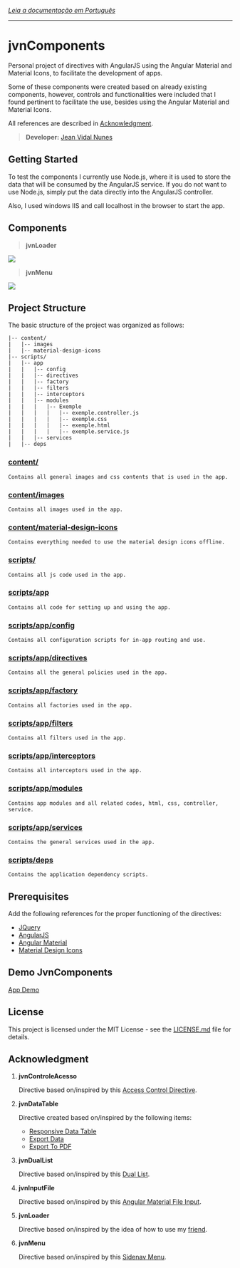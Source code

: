 *[Leia a documentação em Português][readmePortuguese]*

---

# jvnComponents

Personal project of directives with AngularJS using the Angular Material and Material Icons, to facilitate the development of apps.

Some of these components were created based on already existing components, however, controls and functionalities were included that I found pertinent to facilitate the use, besides using the Angular Material and Material Icons.

All references are described in [Acknowledgment](#acknowledgment).

> **Developer:** [Jean Vidal Nunes][myGit]

## Getting Started

To test the components I currently use Node.js, where it is used to store the data that will be consumed by the AngularJS service. If you do not want to use Node.js, simply put the data directly into the AngularJS controller.

Also, I used windows IIS and call localhost in the browser to start the app.

## Components

> **jvnLoader**

![](https://media.giphy.com/media/W2v2BGI9TnD1FTwRvX/giphy.gif)

>**jvnMenu**

![](https://media0.giphy.com/media/SU8gPNfgL2KF2VB8PD/giphy.gif)


## Project Structure

The basic structure of the project was organized as follows:

```
|-- content/
|   |-- images
|   |-- material-design-icons
|-- scripts/
|   |-- app
|   |   |-- config
|   |   |-- directives
|   |   |-- factory
|   |   |-- filters
|   |   |-- interceptors
|   |   |-- modules
|   |   |   |-- Exemple
|   |   |   |   |-- exemple.controller.js
|   |   |   |   |-- exemple.css
|   |   |   |   |-- exemple.html
|   |   |   |   |-- exemple.service.js
|   |   |-- services
|   |-- deps
```

### [content/][contentPath]

	Contains all general images and css contents that is used in the app.

### [content/images][imagesPath]

	Contains all images used in the app.

### [content/material-design-icons][materialDesignIconsPath]

	Contains everything needed to use the material design icons offline.

### [scripts/][scriptsPath]

	Contains all js code used in the app.

### [scripts/app][appPath]

	Contains all code for setting up and using the app.

### [scripts/app/config][configPath]

	Contains all configuration scripts for in-app routing and use.

### [scripts/app/directives][directivesPath]

	Contains all the general policies used in the app.

### [scripts/app/factory][factoryPath]

	Contains all factories used in the app.

### [scripts/app/filters][filtersPath]

	Contains all filters used in the app.

### [scripts/app/interceptors][interceptorsPath]

	Contains all interceptors used in the app.

### [scripts/app/modules][modulesPath]

	Contains app modules and all related codes, html, css, controller, service.

### [scripts/app/services][servicesPath]

	Contains the general services used in the app.

### [scripts/deps][depsPath]

	Contains the application dependency scripts.

## Prerequisites

Add the following references for the proper functioning of the directives:

* [JQuery](https://jquery.com/)
* [AngularJS](https://angularjs.org/)
* [Angular Material](https://material.angularjs.org)
* [Material Design Icons](https://material.io/icons/)

## Demo JvnComponents

[App Demo][AppDemo]

## License

This project is licensed under the MIT License - see the [LICENSE.md][licenseMIT] file for details.

## Acknowledgment

1. **jvnControleAcesso**

	Directive based on/inspired by this [Access Control Directive][AccessControlDirective].

2. **jvnDataTable**

	Directive created based on/inspired by the following items:

	* [Responsive Data Table][ResponsiveDataTable]
	* [Export Data][ExportData]
	* [Export To PDF][ExportToPDF]

3. **jvnDualList**

	Directive based on/inspired by this [Dual List][DualList].

4. **jvnInputFile**

	Directive based on/inspired by this [Angular Material File Input][AngularMaterialFileInput].

5. **jvnLoader**

	Directive based on/inspired by the idea of ​​how to use my [friend][tcs].

6. **jvnMenu**

	Directive based on/inspired by this [Sidenav Menu][sidenavMenu].


[readmePortuguese]: https://github.com/JVidalN/jvnComponents/blob/master/README-ptBR.md
[myGit]: https://github.com/JVidalN
[contentPath]: https://github.com/JVidalN/jvnComponents/tree/master/content
[imagesPath]: https://github.com/JVidalN/jvnComponents/tree/master/content/images
[materialDesignIconsPath]: https://github.com/JVidalN/jvnComponents/tree/master/content/material-design-icons
[scriptsPath]: https://github.com/JVidalN/jvnComponents/tree/master/scripts
[appPath]: https://github.com/JVidalN/jvnComponents/tree/master/scripts/app
[configPath]: https://github.com/JVidalN/jvnComponents/tree/master/scripts/app/config
[directivesPath]: https://github.com/JVidalN/jvnComponents/tree/master/scripts/app/directives
[factoryPath]: https://github.com/JVidalN/jvnComponents/tree/master/scripts/app/factory
[filtersPath]: https://github.com/JVidalN/jvnComponents/tree/master/scripts/app/filters
[interceptorsPath]: https://github.com/JVidalN/jvnComponents/tree/master/scripts/app/interceptors
[modulesPath]: https://github.com/JVidalN/jvnComponents/tree/master/scripts/app/modules
[servicesPath]: https://github.com/JVidalN/jvnComponents/tree/master/scripts/app/services
[depsPath]: https://github.com/JVidalN/jvnComponents/tree/master/scripts/deps
[AppDemo]: https://jvidaln.github.io/jvnComponents/
[licenseMIT]: https://github.com/JVidalN/jvnComponents/blob/master/LICENSE.md
[AccessControlDirective]: http://gabrielfeitosa.com/angularjs-diretiva-para-controle-de-acesso/
[ResponsiveDataTable]: https://github.com/paghdalyogesh/responsive-md-data-table
[ExportData]: http://jsfiddle.net/TheSharpieOne/XNVj3/1/
[ExportToPDF]: http://pdfmake.org/#/gettingstarted
[DualList]: https://github.com/tushariscoolster/ng-duallist
[AngularMaterialFileInput]: https://codepen.io/shepard_one/pen/MypdLy
[tcs]: https://github.com/tiagocarmosantos/
[sidenavMenu]: http://plnkr.co/edit/Ksfo7fnSB0c4DH6egE3S?p=preview
